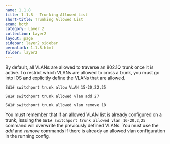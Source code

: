```yaml
---
name: 1.1.8
title: 1.1.8 - Trunking Allowed List
short-title: Trunking Allowed List
exam: both
category: Layer 2
collection: Layer2
layout: page
sidebar: layer2_sidebar
permalink: 1.1.8.html
folder: layer2
---
```

By default, all VLANs are allowed to traverse an 802.1Q trunk once it is active. To restrict which VLANs are allowed to cross a trunk, you must go into IOS and explicitly define the VLANs that are allowed.

`SW1# switchport trunk allow VLAN 15-20,22,25`

`SW1# switchport trunk allowed vlan add 27`

`SW1# switchport trunk allowed vlan remove 18`

You must remember that if an allowed VLAN list is already configured on a trunk, issuing the `SW1# switchport trunk allowed vlan 16-20,2,25` command will overwrite the previously defined VLANs. You must use the *add* and *remove* commands if there is already an allowed vlan configuration in the running config.
